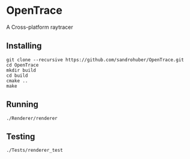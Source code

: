 # OpenTrace

A Cross-platform raytracer

## Installing

```
git clone --recursive https://github.com/sandrohuber/OpenTrace.git
cd OpenTrace
mkdir build
cd build
cmake ..
make
```

## Running

```
./Renderer/renderer
```

## Testing

```
./Tests/renderer_test
```